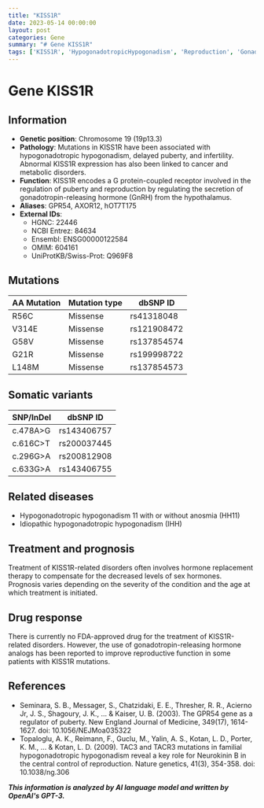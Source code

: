 ```yaml
---
title: "KISS1R"
date: 2023-05-14 00:00:00
layout: post
categories: Gene
summary: "# Gene KISS1R"
tags: ['KISS1R', 'HypogonadotropicHypogonadism', 'Reproduction', 'GonadotropinReleasingHormone', 'Mutation', 'Treatment', 'Prognosis', 'NeurokininB']
---
```


# Gene KISS1R

## Information
- **Genetic position**: Chromosome 19 (19p13.3)
- **Pathology**: Mutations in KISS1R have been associated with hypogonadotropic hypogonadism, delayed puberty, and infertility. Abnormal KISS1R expression has also been linked to cancer and metabolic disorders.
- **Function**: KISS1R encodes a G protein-coupled receptor involved in the regulation of puberty and reproduction by regulating the secretion of gonadotropin-releasing hormone (GnRH) from the hypothalamus.
- **Aliases**: GPR54, AXOR12, hOT7T175
- **External IDs**:
    - HGNC: 22446
    - NCBI Entrez: 84634
    - Ensembl: ENSG00000122584
    - OMIM: 604161
    - UniProtKB/Swiss-Prot: Q969F8

## Mutations

| AA Mutation | Mutation type | dbSNP ID |
| --- | --- | --- |
| R56C | Missense | rs41318048 |
| V314E | Missense | rs121908472 |
| G58V | Missense | rs137854574 |
| G21R | Missense | rs199998722 |
| L148M | Missense | rs137854573 |

## Somatic variants

| SNP/InDel | dbSNP ID |
| --- | --- |
| c.478A>G | rs143406757 |
| c.616C>T | rs200037445 |
| c.296G>A | rs200812908 |
| c.633G>A | rs143406755 |

## Related diseases

- Hypogonadotropic hypogonadism 11 with or without anosmia (HH11)
- Idiopathic hypogonadotropic hypogonadism (IHH)

## Treatment and prognosis

Treatment of KISS1R-related disorders often involves hormone replacement therapy to compensate for the decreased levels of sex hormones. Prognosis varies depending on the severity of the condition and the age at which treatment is initiated.

## Drug response

There is currently no FDA-approved drug for the treatment of KISS1R-related disorders. However, the use of gonadotropin-releasing hormone analogs has been reported to improve reproductive function in some patients with KISS1R mutations.

## References

- Seminara, S. B., Messager, S., Chatzidaki, E. E., Thresher, R. R., Acierno Jr, J. S., Shagoury, J. K., ... & Kaiser, U. B. (2003). The GPR54 gene as a regulator of puberty. New England Journal of Medicine, 349(17), 1614-1627. doi: 10.1056/NEJMoa035322
- Topaloglu, A. K., Reimann, F., Guclu, M., Yalin, A. S., Kotan, L. D., Porter, K. M., ... & Kotan, L. D. (2009). TAC3 and TACR3 mutations in familial hypogonadotropic hypogonadism reveal a key role for Neurokinin B in the central control of reproduction. Nature genetics, 41(3), 354-358. doi: 10.1038/ng.306

**_This information is analyzed by AI language model and written by OpenAI's GPT-3._**